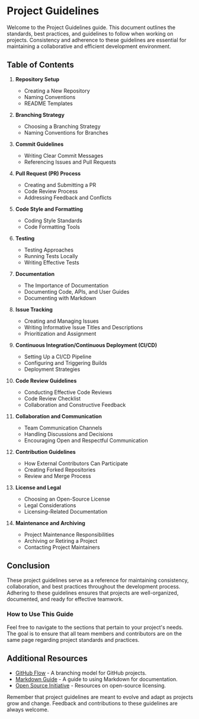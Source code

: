 # Project Guidelines

Welcome to the Project Guidelines guide. This document outlines the standards, best practices, and guidelines to follow when working on projects. Consistency and adherence to these guidelines are essential for maintaining a collaborative and efficient development environment.

## Table of Contents
1. **Repository Setup**
   - Creating a New Repository
   - Naming Conventions
   - README Templates

2. **Branching Strategy**
   - Choosing a Branching Strategy
   - Naming Conventions for Branches

3. **Commit Guidelines**
   - Writing Clear Commit Messages
   - Referencing Issues and Pull Requests

4. **Pull Request (PR) Process**
   - Creating and Submitting a PR
   - Code Review Process
   - Addressing Feedback and Conflicts

5. **Code Style and Formatting**
   - Coding Style Standards
   - Code Formatting Tools

6. **Testing**
   - Testing Approaches
   - Running Tests Locally
   - Writing Effective Tests

7. **Documentation**
   - The Importance of Documentation
   - Documenting Code, APIs, and User Guides
   - Documenting with Markdown

8. **Issue Tracking**
   - Creating and Managing Issues
   - Writing Informative Issue Titles and Descriptions
   - Prioritization and Assignment

9. **Continuous Integration/Continuous Deployment (CI/CD)**
   - Setting Up a CI/CD Pipeline
   - Configuring and Triggering Builds
   - Deployment Strategies

10. **Code Review Guidelines**
    - Conducting Effective Code Reviews
    - Code Review Checklist
    - Collaboration and Constructive Feedback

11. **Collaboration and Communication**
    - Team Communication Channels
    - Handling Discussions and Decisions
    - Encouraging Open and Respectful Communication

12. **Contribution Guidelines**
    - How External Contributors Can Participate
    - Creating Forked Repositories
    - Review and Merge Process

13. **License and Legal**
    - Choosing an Open-Source License
    - Legal Considerations
    - Licensing-Related Documentation

14. **Maintenance and Archiving**
    - Project Maintenance Responsibilities
    - Archiving or Retiring a Project
    - Contacting Project Maintainers

## Conclusion
These project guidelines serve as a reference for maintaining consistency, collaboration, and best practices throughout the development process. Adhering to these guidelines ensures that projects are well-organized, documented, and ready for effective teamwork.

### How to Use This Guide
Feel free to navigate to the sections that pertain to your project's needs. The goal is to ensure that all team members and contributors are on the same page regarding project standards and practices.

## Additional Resources
- [GitHub Flow](https://guides.github.com/introduction/flow/) - A branching model for GitHub projects.
- [Markdown Guide](https://www.markdownguide.org/) - A guide to using Markdown for documentation.
- [Open Source Initiative](https://opensource.org/) - Resources on open-source licensing.

Remember that project guidelines are meant to evolve and adapt as projects grow and change. Feedback and contributions to these guidelines are always welcome.
